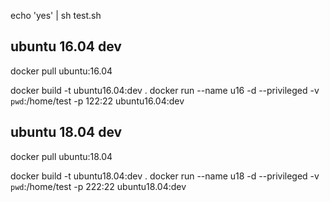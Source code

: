 

echo 'yes' | sh test.sh

## ubuntu 16.04 dev
docker pull ubuntu:16.04

docker build -t ubuntu16.04:dev .
docker run --name u16 -d --privileged -v `pwd`:/home/test -p 122:22 ubuntu16.04:dev

## ubuntu 18.04 dev
docker pull ubuntu:18.04

docker build -t ubuntu18.04:dev .
docker run --name u18 -d --privileged -v `pwd`:/home/test -p 222:22 ubuntu18.04:dev
